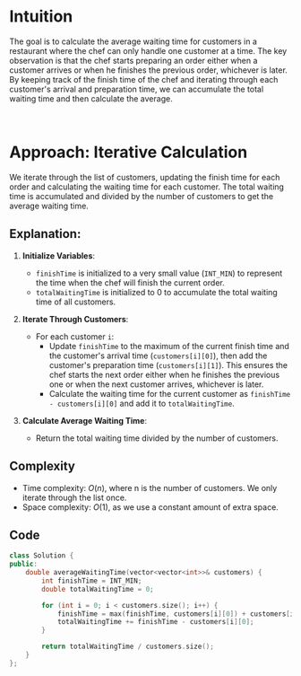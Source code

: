 # Intuition

The goal is to calculate the average waiting time for customers in a restaurant where the chef can only handle one customer at a time. The key observation is that the chef starts preparing an order either when a customer arrives or when he finishes the previous order, whichever is later. By keeping track of the finish time of the chef and iterating through each customer's arrival and preparation time, we can accumulate the total waiting time and then calculate the average.

<p>&nbsp;</p>

# Approach: Iterative Calculation

We iterate through the list of customers, updating the finish time for each order and calculating the waiting time for each customer. The total waiting time is accumulated and divided by the number of customers to get the average waiting time.

## Explanation:

1. **Initialize Variables**:
   - `finishTime` is initialized to a very small value (`INT_MIN`) to represent the time when the chef will finish the current order.
   - `totalWaitingTime` is initialized to 0 to accumulate the total waiting time of all customers.

2. **Iterate Through Customers**:
   - For each customer `i`:
     - Update `finishTime` to the maximum of the current finish time and the customer's arrival time (`customers[i][0]`), then add the customer's preparation time (`customers[i][1]`). This ensures the chef starts the next order either when he finishes the previous one or when the next customer arrives, whichever is later.
     - Calculate the waiting time for the current customer as `finishTime - customers[i][0]` and add it to `totalWaitingTime`.

3. **Calculate Average Waiting Time**:
   - Return the total waiting time divided by the number of customers.

## Complexity
- Time complexity: $O(n)$, where n is the number of customers. We only iterate through the list once.
- Space complexity: $O(1)$, as we use a constant amount of extra space.

## Code 
```cpp
class Solution {
public:
    double averageWaitingTime(vector<vector<int>>& customers) {
        int finishTime = INT_MIN;
        double totalWaitingTime = 0;

        for (int i = 0; i < customers.size(); i++) {
            finishTime = max(finishTime, customers[i][0]) + customers[i][1];
            totalWaitingTime += finishTime - customers[i][0];
        }

        return totalWaitingTime / customers.size();
    }
};
```